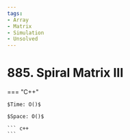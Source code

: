 ```yaml
---
tags:
- Array
- Matrix
- Simulation
- Unsolved
---
```



# 885. Spiral Matrix III

=== "C++"

    $Time: O()$

    $Space: O()$

    ``` c++
    ```